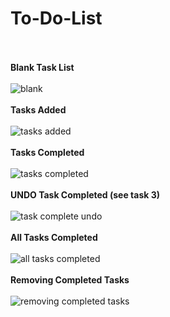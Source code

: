 # To-Do-List
\
\
**Blank Task List**
\
\
![blank](https://github.com/JCPTrevillian/To-Do-List/assets/95890754/5a6c03e2-8472-456b-9a65-c66e5d470f20)
\
\
**Tasks Added**
\
\
![tasks added](https://github.com/JCPTrevillian/To-Do-List/assets/95890754/25280d23-3563-476a-b262-3743e2090097)
\
\
**Tasks Completed**
\
\
![tasks completed](https://github.com/JCPTrevillian/To-Do-List/assets/95890754/68562059-1740-4ec1-a1b8-04905c556857)
\
\
**UNDO Task Completed (see task 3)** 
\
\
![task complete undo](https://github.com/JCPTrevillian/To-Do-List/assets/95890754/ff5c5b39-1a5d-4998-b234-9a6d2cc2d687)
\
\
**All Tasks Completed**
\
\
![all tasks completed](https://github.com/JCPTrevillian/To-Do-List/assets/95890754/e7d04d42-fa62-493a-9809-4d4c0b4b83bc)
\
\
**Removing Completed Tasks**
\
\
![removing completed tasks](https://github.com/JCPTrevillian/To-Do-List/assets/95890754/092684d9-3fe2-485d-8909-024eaefaf6e7)
